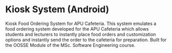 # Kiosk System (Android)

Kiosk Food Ordering System for APU Cafeteria. This system emulates a food ordering system developed for the APU Cafeteria which allows students and lecturers to instantly place food orders and customization options and instantly send the order to the cafeteria for preparation. Built for the OOSSE Module of the MSc. Software Engineering course.
